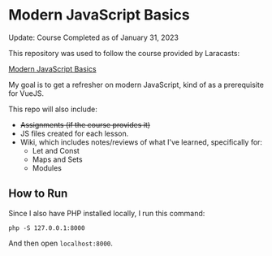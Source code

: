# Modern JavaScript Basics

Update: Course Completed as of January 31, 2023

This repository was used to follow the course provided by Laracasts:

[Modern JavaScript Basics](https://laracasts.com/series/modern-javascript-basics)

My goal is to get a refresher on modern JavaScript, kind of as a prerequisite for VueJS.

This repo will also include:
- ~~Assignments (if the course provides it)~~
- JS files created for each lesson.
- Wiki, which includes notes/reviews of what I've learned, specifically for:
  - Let and Const
  - Maps and Sets
  - Modules

## How to Run
Since I also have PHP installed locally, I run this command:
```
php -S 127.0.0.1:8000
```
And then open `localhost:8000`.
